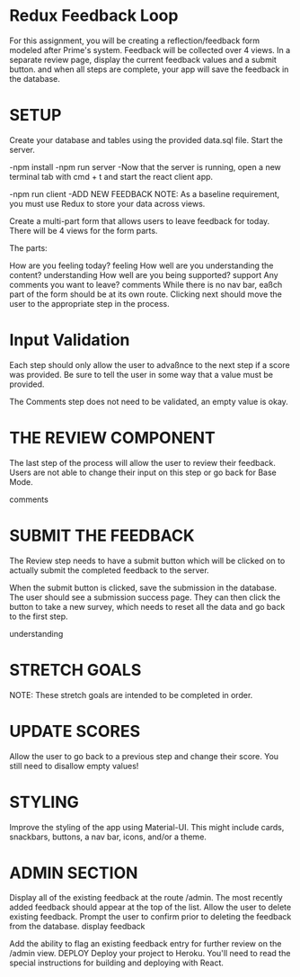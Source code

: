 Redux Feedback Loop
===
For this assignment, you will be creating a reflection/feedback form modeled after Prime's system. Feedback will be collected over 4 views. In a separate review page, display the current feedback values and a submit button. and when all steps are complete, your app will save the feedback in the database.

SETUP
===
Create your database and tables using the provided data.sql file. Start the server.

-npm install
-npm run server
-Now that the server is running, open a new terminal tab with cmd + t and start the react client app.

-npm run client
-ADD NEW FEEDBACK
NOTE: As a baseline requirement, you must use Redux to store your data across views.

Create a multi-part form that allows users to leave feedback for today. There will be 4 views for the form parts.

The parts:

How are you feeling today? feeling
How well are you understanding the content? understanding
How well are you being supported? support
Any comments you want to leave? comments
While there is no nav bar, eaßch part of the form should be at its own route. Clicking next should move the user to the appropriate step in the process.

Input Validation
===
Each step should only allow the user to advaßnce to the next step if a score was provided. Be sure to tell the user in some way that a value must be provided.

The Comments step does not need to be validated, an empty value is okay.

THE REVIEW COMPONENT
===
The last step of the process will allow the user to review their feedback. Users are not able to change their input on this step or go back for Base Mode.

comments

SUBMIT THE FEEDBACK
===
The Review step needs to have a submit button which will be clicked on to actually submit the completed feedback to the server.

When the submit button is clicked, save the submission in the database. The user should see a submission success page. They can then click the button to take a new survey, which needs to reset all the data and go back to the first step.

understanding

STRETCH GOALS
===
NOTE: These stretch goals are intended to be completed in order.

UPDATE SCORES
===
Allow the user to go back to a previous step and change their score. You still need to disallow empty values!

STYLING
===
Improve the styling of the app using Material-UI. This might include cards, snackbars, buttons, a nav bar, icons, and/or a theme.

ADMIN SECTION
===
Display all of the existing feedback at the route /admin. The most recently added feedback should appear at the top of the list. Allow the user to delete existing feedback. Prompt the user to confirm prior to deleting the feedback from the database.
display feedback

Add the ability to flag an existing feedback entry for further review on the /admin view.
DEPLOY
Deploy your project to Heroku. You'll need to read the special instructions for building and deploying with React.